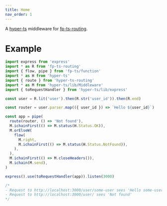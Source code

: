 ```yaml
---
title: Home
nav_order: 1
---
```


A [hyper-ts] middleware for [fp-ts-routing].

# Example

```ts
import express from 'express'
import * as R from 'fp-ts-routing'
import { flow, pipe } from 'fp-ts/function'
import * as H from 'hyper-ts'
import { route } from 'hyper-ts-routing'
import * as M from 'hyper-ts/lib/Middleware'
import { toRequestHandler } from 'hyper-ts/lib/express'

const user = R.lit('user').then(R.str('user_id')).then(R.end)

const router = user.parser.map(({ user_id }) => `Hello ${user_id}`)

const app = pipe(
  route(router, () => 'Not found'),
  M.ichainFirst(() => M.status(H.Status.OK)),
  M.orElseW(
    flow(
      M.right,
      M.ichainFirst(() => M.status(H.Status.NotFound)),
    ),
  ),
  M.ichainFirst(() => M.closeHeaders()),
  M.ichain(M.send),
)

express().use(toRequestHandler(app)).listen(3000)

/*
- Request to http://localhost:3000/user/some-user sees 'Hello some-user'
- Request to http://localhost:3000/user/ sees 'Not found'
*/
```

[fp-ts-routing]: https://gcanti.github.io/fp-ts-routing/
[hyper-ts]: https://denisfrezzato.github.io/hyper-ts/
